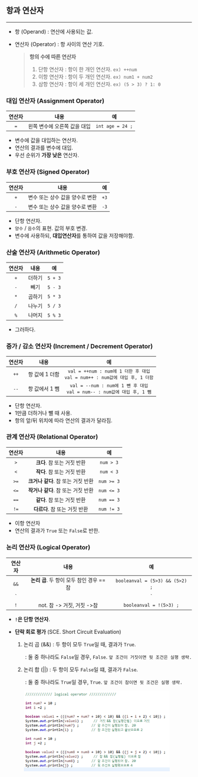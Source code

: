 ## 항과 연산자

---

* 항 (Operand) : 연산에 사용되는 값.

* 연산자 (Operator) : 항 사이의 연산 기호.

    >**항의 수에 따른 연산자**
    > 1. 단항 연산자 : 항이 한 개인 연산자. `ex) ++num`
    > 2. 이항 연산자 : 항이 두 개인 연산자. `ex) num1 + num2`
    > 3. 삼항 연산자 : 항이 세 개인 연산자. `ex) (5 > 3) ? 1: 0`
    
    
    

### 대입 연산자  (Assignment Operator)

| 연산자 |             내용             |        예        |
| :----: | :--------------------------: | :--------------: |
|  `=`   | 왼쪽 변수에 오른쪽 값을 대입 | `int age = 24 ;` |

* 변수에 값을 대입하는 연산자.
* 연산의 결과를 변수에 대입.
* 우선 순위가 **가장 낮은** 연산자.



### 부호 연산자 (Signed Operator)

| 연산자 |              내용               |  예  |
| :----: | :-----------------------------: | :--: |
|  `+`   | 변수 또는 상수 값을 양수로 변환 | `+3` |
|  `-`   | 변수 또는 상수 값을 양수로 변환 | `-3` |

* 단항 연산자.
* `양수` / `음수`의 표현. 값의 부호 변경.
* 변수에 사용하되, **대입연산자**를 통하여 값을 저장해야함.



### 산술 연산자 (Arithmetic Operator)

| 연산자 |  내용  |   예    |
| :----: | :----: | :-----: |
|  `+`   | 더하기 | `5 + 3` |
|  `-`   |  빼기  | `5 - 3` |
|  `*`   | 곱하기 | `5 * 3` |
|  `/`   | 나누기 | `5 / 3` |
|  `%`   | 나머지 | `5 % 3` |

* 그러하다.



### 증가 / 감소 연산자 (Increment / Decrement Operator)

| 연산자 |      내용      |                              예                              |
| :----: | :------------: | :----------------------------------------------------------: |
|  `++`  | 항 값에 1 더함 | `val = ++num : num에 1 더한 후 대입`<br/>`val = num++ : num값에 대입 후, 1 더함` |
|  `--`  | 항 값에서 1 뺌 | `val = --num : num에 1 뺀 후 대입`<br/>`val = num-- : num값에 대입 후, 1 뺌` |

* 단항 연산자.
* 1만큼 더하거나 뺄 때 사용.
* 항의 앞/뒤 위치에 따라 연산의 결과가 달라짐.



### 관계 연산자 (Relational Operator)

| 연산자 |                내용                |     예     |
| :----: | :--------------------------------: | :--------: |
|  `>`   |    **크다**. 참 또는 거짓 반환     | `num > 3`  |
|  `<`   |    **작다**. 참 또는 거짓 반환     | `num < 3`  |
|  `>=`  | **크거나 같다**. 참 또는 거짓 반환 | `num >= 3` |
|  `<=`  | **작거나 같다**. 참 또는 거짓 반환 | `num <= 3` |
|  `==`  |    **같다**. 참 또는 거짓 반환     | `num == 3` |
|  `!=`  |   **다르다**. 참 또는 거짓 반환    | `num != 3` |

* 이항 연산자
* 연산의 결과가 `True` 또는 `False`로 반한.



### 논리 연산자 (Logical Operator)

| 연산자 |                   내용                    |               예                |
| :----: | :---------------------------------------: | :-----------------------------: |
|  `&&`  | **논리 곱**. 두 항이 모두 참인 경우 == 참 | `booleanval = (5>3) && (5>2) ;` |
|  `||`  | **논리 합**. or. 둘 중 하나라도  참 == 참 | `booleanval = (5>3) || (5<2) ;` |
|  `!`   |        not. 참 -> 거짓, 거짓 ->참         |     `booleanval = !(5>3) ;`     |

* **`!`은 단항 연산자**.

* **단락 회로 평가** (SCE. Short Circuit Evaluation)

    1. 논리 곱 (&&) : 두 항이 모두 `True`일 때, 결과가 `True`. 

        ​					 : 둘 중 하나라도 `False`일 경우, `False`. `앞 조건이 거짓이면 뒷 조건은 실행 생략.`

    2. 논리 합 (||)    : 두 항이 모두 `False`일 떄, 결과가 `False`. 

        ​					 : 둘 중 하나라도 `True`일 경우, `True`.  `앞 조건이 참이면 뒷 조건은 실행 생략.`
        
        <img src="images/image-20200805114055473.png" alt="image-20200805114055473" style="zoom:80%;" />



